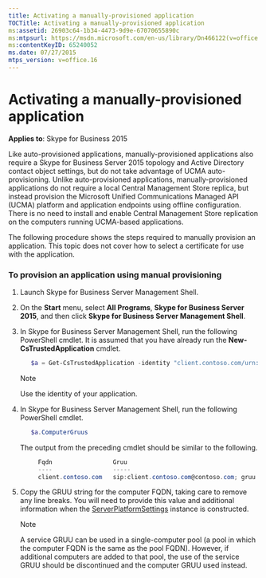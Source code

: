 ```yaml
---
title: Activating a manually-provisioned application
TOCTitle: Activating a manually-provisioned application
ms:assetid: 26903c64-1b34-4473-9d9e-67070655890c
ms:mtpsurl: https://msdn.microsoft.com/en-us/library/Dn466122(v=office.16)
ms:contentKeyID: 65240052
ms.date: 07/27/2015
mtps_version: v=office.16
---
```


# Activating a manually-provisioned application

**Applies to**: Skype for Business 2015

Like auto-provisioned applications, manually-provisioned applications also require a Skype for Business Server 2015 topology and Active Directory contact object settings, but do not take advantage of UCMA auto-provisioning. Unlike auto-provisioned applications, manually-provisioned applications do not require a local Central Management Store replica, but instead provision the Microsoft Unified Communications Managed API (UCMA) platform and application endpoints using offline configuration. There is no need to install and enable Central Management Store replication on the computers running UCMA-based applications.

The following procedure shows the steps required to manually provision an application. This topic does not cover how to select a certificate for use with the application.

### To provision an application using manual provisioning

1. Launch Skype for Business Server Management Shell.
    
2. On the **Start** menu, select **All Programs**, **Skype for Business Server 2015**, and then click **Skype for Business Server Management Shell**.

3. In Skype for Business Server Management Shell, run the following PowerShell cmdlet. It is assumed that you have already run the **New-CsTrustedApplication** cmdlet.

   ```powershell    
      $a = Get-CsTrustedApplication -identity "client.contoso.com/urn:application:ucmasampleapplication"
   ```   

   > [!NOTE]
   > Use the identity of your application.

4. In Skype for Business Server Management Shell, run the following PowerShell cmdlet.

   ```powershell
      $a.ComputerGruus
   ```

   The output from the preceding cmdlet should be similar to the following.

   ```powershell 
        Fqdn                 Gruu 
        ----                 -----
        client.contoso.com   sip:client.contoso.com@contoso.com; gruu Opaque=srvr:ucmasampleapplication:yDUhQWqi81WfJXFUvMAwtwAA
   ```

5. Copy the GRUU string for the computer FQDN, taking care to remove any line breaks. You will need to provide this value and additional information when the [ServerPlatformSettings](https://msdn.microsoft.com/en-us/library/hh382156\(v=office.16\)) instance is constructed.
    
   > [!NOTE]
   > A service GRUU can be used in a single-computer pool (a pool in which the computer FQDN is the same as the pool FQDN). However, if additional computers are added to that pool, the use of the service GRUU should be discontinued and the computer GRUU used instead.




